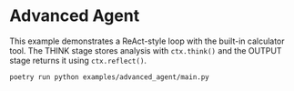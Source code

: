 # Advanced Agent

This example demonstrates a ReAct-style loop with the built-in calculator tool.
The THINK stage stores analysis with `ctx.think()` and the OUTPUT stage
returns it using `ctx.reflect()`.

```bash
poetry run python examples/advanced_agent/main.py
```

